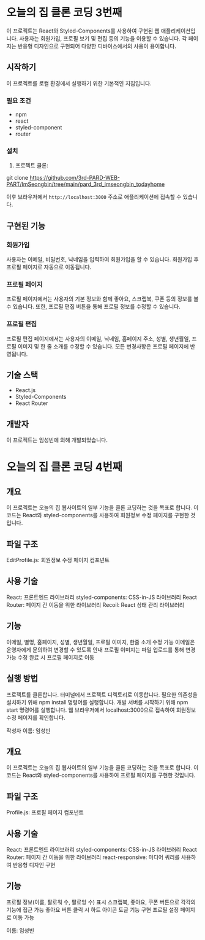 # 오늘의 집 클론 코딩 3번째

이 프로젝트는 React와 Styled-Components를 사용하여 구현된 웹 애플리케이션입니다. 사용자는 회원가입, 프로필 보기 및 편집 등의 기능을 이용할 수 있습니다. 각 페이지는 반응형 디자인으로 구현되어 다양한 디바이스에서의 사용이 용이합니다.

## 시작하기

이 프로젝트를 로컬 환경에서 실행하기 위한 기본적인 지침입니다.

### 필요 조건

- npm
- react
- styled-component
- router

### 설치

1. 프로젝트 클론:

git clone https://github.com/3rd-PARD-WEB-PART/ImSeongbin/tree/main/pard_3rd_imseongbin_todayhome


이후 브라우저에서 `http://localhost:3000` 주소로 애플리케이션에 접속할 수 있습니다.

## 구현된 기능

### 회원가입

사용자는 이메일, 비밀번호, 닉네임을 입력하여 회원가입을 할 수 있습니다. 회원가입 후 프로필 페이지로 자동으로 이동됩니다.

### 프로필 페이지

프로필 페이지에서는 사용자의 기본 정보와 함께 좋아요, 스크랩북, 쿠폰 등의 정보를 볼 수 있습니다. 또한, 프로필 편집 버튼을 통해 프로필 정보를 수정할 수 있습니다.

### 프로필 편집

프로필 편집 페이지에서는 사용자의 이메일, 닉네임, 홈페이지 주소, 성별, 생년월일, 프로필 이미지 및 한 줄 소개를 수정할 수 있습니다. 모든 변경사항은 프로필 페이지에 반영됩니다.

## 기술 스택

- React.js
- Styled-Components
- React Router

## 개발자

이 프로젝트는 임성빈에 의해 개발되었습니다.




# 오늘의 집 클론 코딩 4번째

## 개요
이 프로젝트는 오늘의 집 웹사이트의 일부 기능을 클론 코딩하는 것을 목표로 합니다. 이 코드는 React와 styled-components를 사용하여 회원정보 수정 페이지를 구현한 것입니다.

## 파일 구조
EditProfile.js: 회원정보 수정 페이지 컴포넌트

## 사용 기술
React: 프론트엔드 라이브러리
styled-components: CSS-in-JS 라이브러리
React Router: 페이지 간 이동을 위한 라이브러리
Recoil: React 상태 관리 라이브러리

## 기능
이메일, 별명, 홈페이지, 성별, 생년월일, 프로필 이미지, 한줄 소개 수정 가능
이메일은 운영자에게 문의하여 변경할 수 있도록 안내
프로필 이미지는 파일 업로드를 통해 변경 가능
수정 완료 시 프로필 페이지로 이동

## 실행 방법
프로젝트를 클론합니다.
터미널에서 프로젝트 디렉토리로 이동합니다.
필요한 의존성을 설치하기 위해 npm install 명령어를 실행합니다.
개발 서버를 시작하기 위해 npm start 명령어를 실행합니다.
웹 브라우저에서 localhost:3000으로 접속하여 회원정보 수정 페이지를 확인합니다.

작성자
이름: 임성빈



## 개요
이 프로젝트는 오늘의 집 웹사이트의 일부 기능을 클론 코딩하는 것을 목표로 합니다. 이 코드는 React와 styled-components를 사용하여 프로필 페이지를 구현한 것입니다.

## 파일 구조
Profile.js: 프로필 페이지 컴포넌트

## 사용 기술
React: 프론트엔드 라이브러리
styled-components: CSS-in-JS 라이브러리
React Router: 페이지 간 이동을 위한 라이브러리
react-responsive: 미디어 쿼리를 사용하여 반응형 디자인 구현

## 기능
프로필 정보(이름, 팔로워 수, 팔로잉 수) 표시
스크랩북, 좋아요, 쿠폰 버튼으로 각각의 기능에 접근 가능
좋아요 버튼 클릭 시 하트 아이콘 토글 기능 구현
프로필 설정 페이지로 이동 가능

이름: 임성빈




